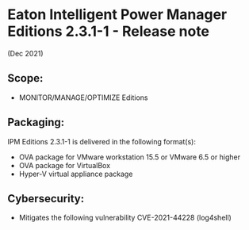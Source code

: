 # Eaton Intelligent Power Manager Editions 2.3.1-1 - Release note
(Dec 2021)

## Scope:
* MONITOR/MANAGE/OPTIMIZE Editions

## Packaging:
IPM Editions 2.3.1-1 is delivered in the following format(s):
* OVA package for VMware workstation 15.5 or VMware 6.5 or higher
* OVA package for VirtualBox
* Hyper-V virtual appliance package

## Cybersecurity:
* Mitigates the following vulnerability CVE-2021-44228 (log4shell)
